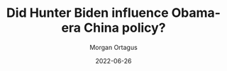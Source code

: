 ---
title: Did Hunter Biden influence Obama-era China policy?
summary: "If this sounds familiar, it should: the Biden-Kerry Machine appears indistinguishable from the Clinton Machine. Their families and associates get enriched through deals with foreign countries most often when the politician is in an official position.  "
image: /img/updates/hunter-basktetvall.webp
author: Morgan Ortagus
outbound: https://www.spectator.com.au/2022/06/did-hunter-biden-influence-obama-era-china-policy/
cta: Read More →
date: 2022-06-26
visible: true
categories:
   - Newsroom
   - China
visible: true
---